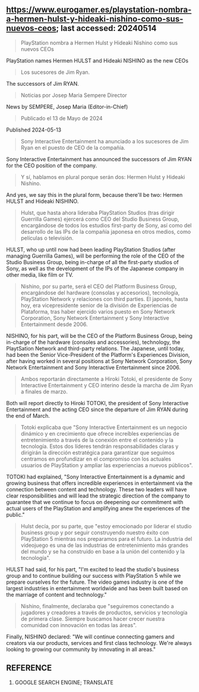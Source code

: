 ## https://www.eurogamer.es/playstation-nombra-a-hermen-hulst-y-hideaki-nishino-como-sus-nuevos-ceos; last accessed: 20240514

> PlayStation nombra a Hermen Hulst y Hideaki Nishino como sus nuevos CEOs

PlayStation names Hermen HULST and Hideaki NISHINO as the new CEOs

> Los sucesores de Jim Ryan.

The successors of Jim RYAN.

> Noticias por Josep Maria Sempere Director

News by SEMPERE, Josep Maria (Editor-in-Chief)

> Publicado el 13 de Mayo de 2024

Published 2024-05-13

> Sony Interactive Entertainment ha anunciado a los sucesores de Jim Ryan en el puesto de CEO de la compañía.

Sony Interactive Entertainment has announced the successors of Jim RYAN for the CEO position of the company.

> Y sí, hablamos en plural porque serán dos: Hermen Hulst y Hideaki Nishino.

And yes, we say this in the plural form, because there'll be two: Hermen HULST and Hideaki NISHINO.

> Hulst, que hasta ahora lideraba PlayStation Studios (tras dirigir Guerrilla Games) ejercerá como CEO del Studio Business Group, encargándose de todos los estudios first-party de Sony, así como del desarrollo de las IPs de la compañía japonesa en otros medios, como películas o televisión.

HULST, who up until now had been leading PlayStation Studios (after managing Guerrilla Games), will be performing the role of the CEO of the Studio Business Group, being in-charge of all the first-party studios of Sony, as well as the development of the IPs of the Japanese company in other media, like film or TV.

> Nishino, por su parte, será el CEO del Platform Business Group, encargándose del hardware (consolas y accesorios), tecnología, PlayStation Network y relaciones con third parties. El japonés, hasta hoy, era vicepresidente senior de la división de Experiencias de Plataforma, tras haber ejercido varios puesto en Sony Network Corporation, Sony Network Entertainment y Sony Interactive Entertainment desde 2006.

NISHINO, for his part, will be the CEO of the Platform Business Group, being in-charge of the hardware (consoles and accessories), technology, the PlaytSation Network and third-party relations. The Japanese, until today, had been the Senior Vice-President of the Platform's Experiences Division, after having worked in several positions at Sony Network Corporation, Sony Network Entertainment and Sony Interactive Entertainment since 2006.

> Ambos reportarán directamente a Hiroki Totoki, el presidente de Sony Interactive Entertainment y CEO interino desde la marcha de Jim Ryan a finales de marzo.

Both will report directly to Hiroki TOTOKI, the president of Sony Interactive Entertainment and the acting CEO since the departure of Jim RYAN during the end of March.

> Totoki explicaba que "Sony Interactive Entertainment es un negocio dinámico y en crecimiento que ofrece increíbles experiencias de entretenimiento a través de la conexión entre el contenido y la tecnología. Estos dos líderes tendrán responsabilidades claras y dirigirán la dirección estratégica para garantizar que seguimos centramos en profundizar en el compromiso con los actuales usuarios de PlayStation y ampliar las experiencias a nuevos públicos".

TOTOKI had explained, "Sony Interactive Entertainment is a dynamic and growing business that offers incredible experiences in entertainment via the connection between content and technology. These two leaders will have clear responsibilities and will lead the strategic direction of the company to guarantee that we continue to focus on deepening our commitment with actual users of the PlayStation and amplifying anew the experiences of the public."

> Hulst decía, por su parte, que "estoy emocionado por liderar el studio business group y por seguir construyendo nuestro éxito con PlayStation 5 mientras nos preparamos para el futuro. La industria del videojuego es una de las industrias de entretenimiento más grandes del mundo y se ha construido en base a la unión del contenido y la tecnología".

HULST had said, for his part, "I'm excited to lead the studio's business group and to continue building our success with PlayStation 5 while we prepare ourselves for the future. The video games industry is one of the largest industries in entertainment worldwide and has been built based on the marriage of content and technology."

> Nishino, finalmente, declaraba que "seguiremos conectando a jugadores y creadores a través de productos, servicios y tecnología de primera clase. Siempre buscamos hacer crecer nuestra comunidad con innovación en todas las áreas". 

Finally, NISHINO declared: "We will continue connecting gamers and creators via our products, services and first class technology. We're always looking to growing our community by innovating in all areas."

## REFERENCE

1) GOOGLE SEARCH ENGINE; TRANSLATE